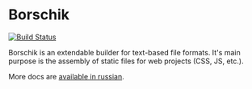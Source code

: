 # Borschik
[![Build Status](https://secure.travis-ci.org/veged/borschik.png?branch=master)](http://travis-ci.org/veged/borschik)

Borschik is an extendable builder for text-based file formats.
It's main purpose is the assembly of static files for web projects (CSS, JS, etc.).

More docs are [available in russian](/veged/borschik/blob/master/README.ru.md).

<!-- Yandex.Metrika counter -->
<img src="https://mc.yandex.ru/watch/12831025" style="position:absolute; left:-9999px;" alt="" />
<!-- /Yandex.Metrika counter -->
